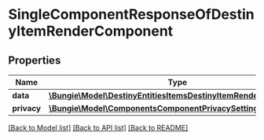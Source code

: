 # SingleComponentResponseOfDestinyItemRenderComponent

## Properties
Name | Type | Description | Notes
------------ | ------------- | ------------- | -------------
**data** | [**\Bungie\Model\DestinyEntitiesItemsDestinyItemRenderComponent**](DestinyEntitiesItemsDestinyItemRenderComponent.md) |  | [optional] 
**privacy** | [**\Bungie\Model\ComponentsComponentPrivacySetting**](ComponentsComponentPrivacySetting.md) |  | [optional] 

[[Back to Model list]](../README.md#documentation-for-models) [[Back to API list]](../README.md#documentation-for-api-endpoints) [[Back to README]](../README.md)


